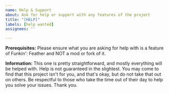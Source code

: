 ```yaml
---
name: Help & Support
about: Ask for help or support with any features of the project
title: "[HELP]"
labels: [help wanted]
assignees: ''

---
```


**Prerequisites:**
Please ensure what you are asking for help with is a feature of Funkin': Feather and NOT a mod or fork of it.

**Information:**
This one is pretty straightforward, and mostly everything will be helped with. Help is not guaranteed in the slightest. You may come to find that this project isn't for you, and that's okay, but do not take that out on others. Be respectful to those who take the time out of their day to help you solve your issues. Thank you.
